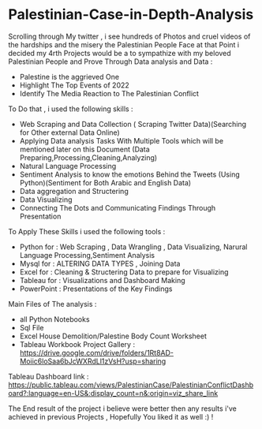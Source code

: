 # Palestinian-Case-in-Depth-Analysis

Scrolling through My twitter , i see hundreds of Photos and cruel videos of the hardships and the misery the Palestinian People Face 
at that Point i decided my 4rth Projects would be a to sympathize with my beloved Palestinian People and Prove Through Data analysis and Data  : 
- Palestine is the aggrieved One 
- Highlight The Top Events of 2022
- Identify The Media Reaction to The Palestinian Conflict 

To Do that , i used the following skills : 
- Web Scraping and Data Collection  ( Scraping Twitter Data)(Searching for Other external Data Online)
- Applying Data analysis Tasks With Multiple Tools which will be mentioned later on this Document (Data Preparing,Processing,Cleaning,Analyzing)  
- Natural Language Processing
- Sentiment Analysis to know the emotions Behind the Tweets (Using Python)(Sentiment for Both Arabic and English Data)
- Data aggregation and Structering  
- Data Visualizing
- Connecting The Dots and Communicating Findings Through Presentation

To Apply These Skills i used the following tools : 
- Python for : Web Scraping , Data Wrangling , Data Visualizing, Narural Language Processing,Sentiment Analysis 
- Mysql for : ALTERING DATA TYPES , Joining Data
- Excel for : Cleaning & Structering Data to prepare for Visualizing
- Tableau for  : Visualizations and Dashboard Making
- PowerPoint : Presentations of the Key Findings 

Main Files of The analysis : 
- all Python Notebooks 
- Sql File
- Excel House Demolition/Palestine Body Count Worksheet
- Tableau Workbook 
Project Gallery : 
https://drive.google.com/drive/folders/1Rt8AD-Moiic6loSaa6bJcWXRdLl1zVsH?usp=sharing  

Tableau Dashboard link : 
https://public.tableau.com/views/PalestinianCase/PalestinianConflictDashboard?:language=en-US&:display_count=n&:origin=viz_share_link

The End result of the project i believe were better then any results i've achieved in previous Projects , Hopefully You liked it as well :) ! 
